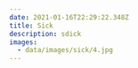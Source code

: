 ```yaml
---
date: 2021-01-16T22:29:22.348Z
title: Sick
description: sdick
images:
  - data/images/sick/4.jpg
---
```

